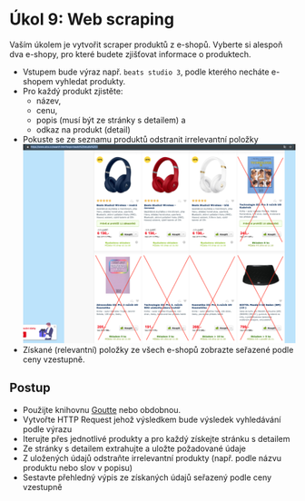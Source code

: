 # Úkol 9: Web scraping

Vaším úkolem je vytvořit scraper produktů z e-shopů. Vyberte si alespoň dva e-shopy, pro které budete zjišťovat informace o produktech.
- Vstupem bude výraz např. `beats studio 3`, podle kterého necháte e-shopem vyhledat produkty.
- Pro každý produkt zjistěte: 
  - název,
  - cenu,
  - popis (musí být ze stránky s detailem) a
  - odkaz na produkt (detail)
- Pokuste se ze seznamu produktů odstranit irrelevantní položky
![](produkty.png)
- Získané (relevantní) položky ze všech e-shopů zobrazte seřazené podle ceny vzestupně.

## Postup

- Použijte knihovnu [Goutte](https://packagist.org/packages/fabpot/goutte) nebo obdobnou.
- Vytvořte HTTP Request jehož výsledkem bude výsledek vyhledávání podle výrazu
- Iterujte přes jednotlivé produkty a pro každý získejte stránku s detailem
- Ze stránky s detailem extrahujte a uložte požadované údaje
- Z uložených údajů odstraňte irrelevantní produkty (např. podle názvu produktu nebo slov v popisu)
- Sestavte přehledný výpis ze získaných údajů seřazený podle ceny vzestupně 
